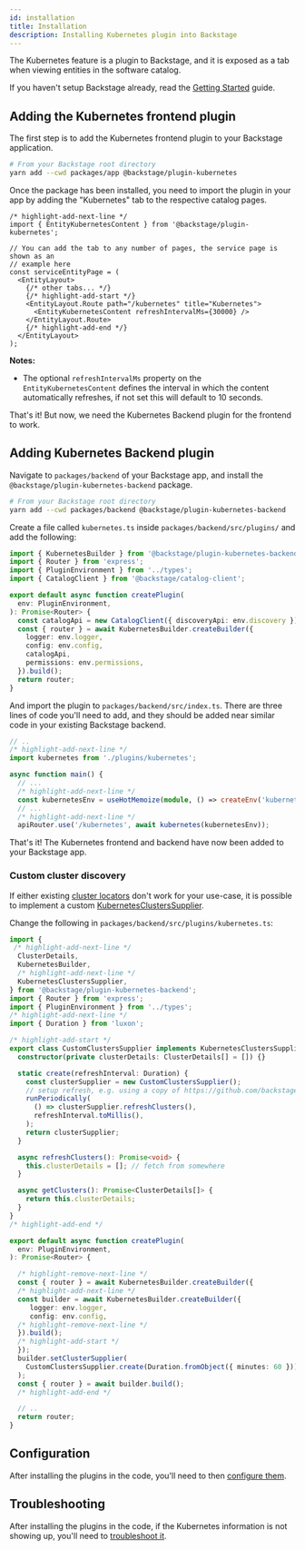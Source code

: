 ```yaml
---
id: installation
title: Installation
description: Installing Kubernetes plugin into Backstage
---
```


The Kubernetes feature is a plugin to Backstage, and it is exposed as a tab when
viewing entities in the software catalog.

If you haven't setup Backstage already, read the
[Getting Started](../../getting-started/index.md) guide.

## Adding the Kubernetes frontend plugin

The first step is to add the Kubernetes frontend plugin to your Backstage
application.

```bash
# From your Backstage root directory
yarn add --cwd packages/app @backstage/plugin-kubernetes
```

Once the package has been installed, you need to import the plugin in your app
by adding the "Kubernetes" tab to the respective catalog pages.

```tsx title="packages/app/src/components/catalog/EntityPage.tsx"
/* highlight-add-next-line */
import { EntityKubernetesContent } from '@backstage/plugin-kubernetes';

// You can add the tab to any number of pages, the service page is shown as an
// example here
const serviceEntityPage = (
  <EntityLayout>
    {/* other tabs... */}
    {/* highlight-add-start */}
    <EntityLayout.Route path="/kubernetes" title="Kubernetes">
      <EntityKubernetesContent refreshIntervalMs={30000} />
    </EntityLayout.Route>
    {/* highlight-add-end */}
  </EntityLayout>
);
```

**Notes:**

- The optional `refreshIntervalMs` property on the `EntityKubernetesContent` defines the interval in which the content automatically refreshes, if not set this will default to 10 seconds.

That's it! But now, we need the Kubernetes Backend plugin for the frontend to
work.

## Adding Kubernetes Backend plugin

Navigate to `packages/backend` of your Backstage app, and install the
`@backstage/plugin-kubernetes-backend` package.

```bash
# From your Backstage root directory
yarn add --cwd packages/backend @backstage/plugin-kubernetes-backend
```

Create a file called `kubernetes.ts` inside `packages/backend/src/plugins/` and
add the following:

```ts title="packages/backend/src/plugins/kubernetes.ts"
import { KubernetesBuilder } from '@backstage/plugin-kubernetes-backend';
import { Router } from 'express';
import { PluginEnvironment } from '../types';
import { CatalogClient } from '@backstage/catalog-client';

export default async function createPlugin(
  env: PluginEnvironment,
): Promise<Router> {
  const catalogApi = new CatalogClient({ discoveryApi: env.discovery });
  const { router } = await KubernetesBuilder.createBuilder({
    logger: env.logger,
    config: env.config,
    catalogApi,
    permissions: env.permissions,
  }).build();
  return router;
}
```

And import the plugin to `packages/backend/src/index.ts`. There are three lines
of code you'll need to add, and they should be added near similar code in your
existing Backstage backend.

```typescript title="packages/backend/src/index.ts"
// ..
/* highlight-add-next-line */
import kubernetes from './plugins/kubernetes';

async function main() {
  // ...
  /* highlight-add-next-line */
  const kubernetesEnv = useHotMemoize(module, () => createEnv('kubernetes'));
  // ...
  /* highlight-add-next-line */
  apiRouter.use('/kubernetes', await kubernetes(kubernetesEnv));
```

That's it! The Kubernetes frontend and backend have now been added to your
Backstage app.

### Custom cluster discovery

If either existing
[cluster locators](https://backstage.io/docs/features/kubernetes/configuration#clusterlocatormethods)
don't work for your use-case, it is possible to implement a custom
[KubernetesClustersSupplier](https://backstage.io/docs/reference/plugin-kubernetes-backend.kubernetesclusterssupplier).

Change the following in `packages/backend/src/plugins/kubernetes.ts`:

```ts title="packages/backend/src/plugins/kubernetes.ts"
import {
 /* highlight-add-next-line */
  ClusterDetails,
  KubernetesBuilder,
  /* highlight-add-next-line */
  KubernetesClustersSupplier,
} from '@backstage/plugin-kubernetes-backend';
import { Router } from 'express';
import { PluginEnvironment } from '../types';
/* highlight-add-next-line */
import { Duration } from 'luxon';

/* highlight-add-start */
export class CustomClustersSupplier implements KubernetesClustersSupplier {
  constructor(private clusterDetails: ClusterDetails[] = []) {}

  static create(refreshInterval: Duration) {
    const clusterSupplier = new CustomClustersSupplier();
    // setup refresh, e.g. using a copy of https://github.com/backstage/backstage/blob/master/plugins/search-backend-node/src/runPeriodically.ts
    runPeriodically(
      () => clusterSupplier.refreshClusters(),
      refreshInterval.toMillis(),
    );
    return clusterSupplier;
  }

  async refreshClusters(): Promise<void> {
    this.clusterDetails = []; // fetch from somewhere
  }

  async getClusters(): Promise<ClusterDetails[]> {
    return this.clusterDetails;
  }
}
/* highlight-add-end */

export default async function createPlugin(
  env: PluginEnvironment,
): Promise<Router> {

  /* highlight-remove-next-line */
  const { router } = await KubernetesBuilder.createBuilder({
  /* highlight-add-next-line */
  const builder = await KubernetesBuilder.createBuilder({
     logger: env.logger,
     config: env.config,
  /* highlight-remove-next-line */
  }).build();
  /* highlight-add-start */
  });
  builder.setClusterSupplier(
    CustomClustersSupplier.create(Duration.fromObject({ minutes: 60 })),
  );
  const { router } = await builder.build();
  /* highlight-add-end */

  // ..
  return router;
}
```

## Configuration

After installing the plugins in the code, you'll need to then
[configure them](configuration.md).

## Troubleshooting

After installing the plugins in the code, if the Kubernetes information is not
showing up, you'll need to [troubleshoot it](troubleshooting.md).
